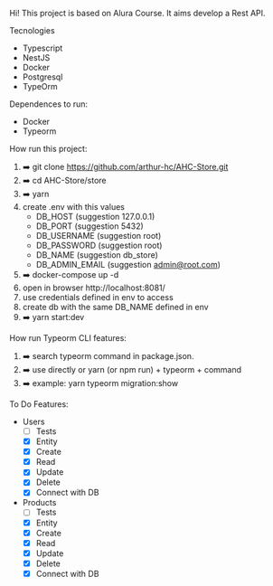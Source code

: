 Hi! This project is based on Alura Course. It aims develop a Rest API.

Tecnologies

- Typescript
- NestJS
- Docker
- Postgresql
- TypeOrm

Dependences to run:

- Docker
- Typeorm

How run this project:

1. ➡️ git clone https://github.com/arthur-hc/AHC-Store.git
2. ➡️ cd AHC-Store/store
3. ➡️ yarn
4. create .env with this values
   - DB_HOST (suggestion 127.0.0.1)
   - DB_PORT (suggestion 5432)
   - DB_USERNAME (suggestion root)
   - DB_PASSWORD (suggestion root)
   - DB_NAME (suggestion db_store)
   - DB_ADMIN_EMAIL (suggestion admin@root.com)
5. ➡️ docker-compose up -d
6. open in browser http://localhost:8081/
7. use credentials defined in env to access
8. create db with the same DB_NAME defined in env
9. ➡️ yarn start:dev

How run Typeorm CLI features:

1. ➡️ search typeorm command in package.json.
2. ➡️ use directly or yarn (or npm run) + typeorm + command
3. ➡️ example: yarn typeorm migration:show

To Do Features:

- Users
  - [ ] Tests
  - [x] Entity
  - [x] Create
  - [x] Read
  - [x] Update
  - [x] Delete
  - [x] Connect with DB
- Products
  - [ ] Tests
  - [x] Entity
  - [x] Create
  - [x] Read
  - [x] Update
  - [x] Delete
  - [x] Connect with DB
